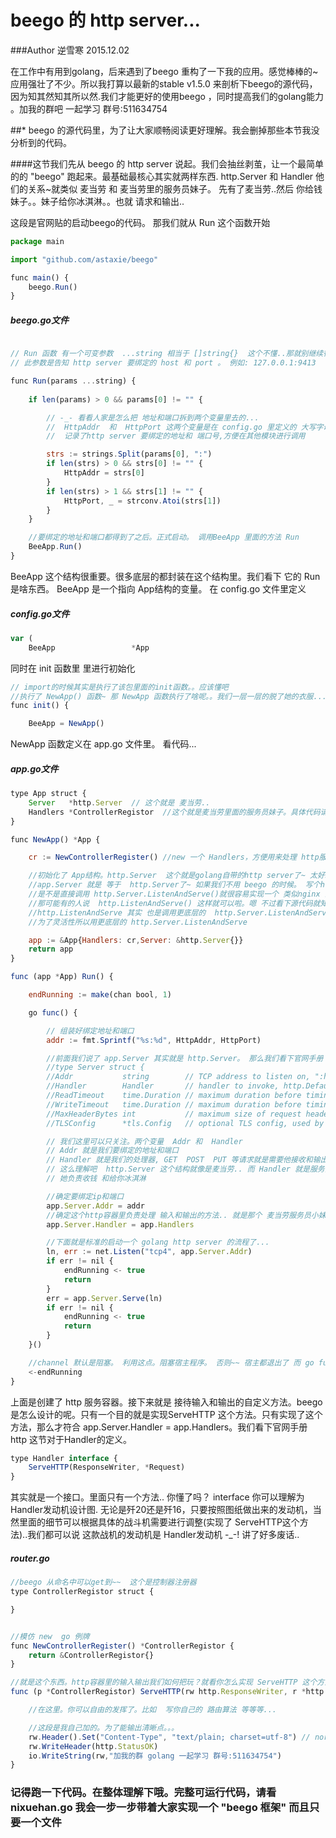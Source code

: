 # beego 的 http server...

###Author 逆雪寒 2015.12.02

在工作中有用到golang，后来遇到了beego 重构了一下我的应用。感觉棒棒的~ 应用强壮了不少。所以我打算以最新的stable v1.5.0 来剖析下beego的源代码，因为知其然知其所以然.我们才能更好的使用beego ，同时提高我们的golang能力 。加我的群吧 一起学习 群号:511634754  



##* beego 的源代码里，为了让大家顺畅阅读更好理解。我会删掉那些本节我没分析到的代码。

####这节我们先从 beego 的 http server 说起。我们会抽丝剥茧，让一个最简单的的 "beego" 跑起来。最基础最核心其实就两样东西.  http.Server  和  Handler   他们的关系~就类似 麦当劳 和 麦当劳里的服务员妹子。 先有了麦当劳..然后 你给钱妹子。。妹子给你冰淇淋。。也就  请求和输出..

这段是官网贴的启动beego的代码。 那我们就从 Run 这个函数开始

```javascript
package main

import "github.com/astaxie/beego"

func main() {
    beego.Run()
}
```

##### beego.go文件

```javascript

// Run 函数 有一个可变参数  ...string 相当于 []string{}  这个不懂..那就别继续往下看了~先复习golang基础
// 此参数是告知 http server 要绑定的 host 和 port 。 例如: 127.0.0.1:9413

func Run(params ...string) {
	
	if len(params) > 0 && params[0] != "" {

		// -_- 看看人家是怎么把 地址和端口拆到两个变量里去的...
		//  HttpAddr  和  HttpPort 这两个变量是在 config.go 里定义的 大写字母开头哦~ 是全局变量
		//  记录了http server 要绑定的地址和 端口号,方便在其他模块进行调用

		strs := strings.Split(params[0], ":")
		if len(strs) > 0 && strs[0] != "" {
			HttpAddr = strs[0]
		}
		if len(strs) > 1 && strs[1] != "" {
			HttpPort, _ = strconv.Atoi(strs[1])
		}
	}

	//要绑定的地址和端口都得到了之后。正式启动。 调用BeeApp 里面的方法 Run 
	BeeApp.Run()
}
```

BeeApp 这个结构很重要。很多底层的都封装在这个结构里。我们看下 它的 Run 是啥东西。 BeeApp 是一个指向 App结构的变量。 在 config.go 文件里定义

##### config.go文件
```javascript
var (
	BeeApp                 *App
```

同时在 init 函数里 里进行初始化

```javascript
// import的时候其实是执行了该包里面的init函数。。应该懂吧
//执行了 NewApp() 函数~ 那 NewApp 函数执行了啥呢。。我们一层一层的脱了她的衣服....接着看
func init() {

	BeeApp = NewApp()
```

NewApp 函数定义在 app.go 文件里。 看代码...

##### app.go文件
```javascript
type App struct {
	Server   *http.Server  // 这个就是 麦当劳..
	Handlers *ControllerRegistor  //这个就是麦当劳里面的服务员妹子。具体代码请看后面
}

func NewApp() *App {

	cr := NewControllerRegister() //new 一个 Handlers，方便用来处理 http服务 的输入和输出

	//初始化了 App结构。http.Server  这个就是golang自带的http server了~ 太好理解了。这样
	//app.Server 就是 等于  http.Server了~ 如果我们不用 beego 的时候。 写个http server 
	//是不是直接调用 http.Server.ListenAndServe()就很容易实现一个 类似nginx 的基础http 服务器 
	//那可能有的人说  http.ListenAndServe() 这样就可以啦。嗯 不过看下源代码就知道  
	//http.ListenAndServe 其实 也是调用更底层的  http.Server.ListenAndServe 。 beego 
	//为了灵活性所以用更底层的 http.Server.ListenAndServe

	app := &App{Handlers: cr,Server: &http.Server{}}
	return app
}

func (app *App) Run() {

	endRunning := make(chan bool, 1)

	go func() {

		// 组装好绑定地址和端口
		addr := fmt.Sprintf("%s:%d", HttpAddr, HttpPort)

		//前面我们说了 app.Server 其实就是 http.Server。 那么我们看下官网手册 http.Server 这个结构里有啥
		//type Server struct {
   	 	//Addr           string        // TCP address to listen on, ":http" if empty
    	//Handler        Handler       // handler to invoke, http.DefaultServeMux if nil
    	//ReadTimeout    time.Duration // maximum duration before timing out read of the request
    	//WriteTimeout   time.Duration // maximum duration before timing out write of the response
    	//MaxHeaderBytes int           // maximum size of request headers, DefaultMaxHeaderBytes if 0
    	//TLSConfig      *tls.Config   // optional TLS config, used by ListenAndServeTLS

 		// 我们这里可以只关注。两个变量  Addr 和  Handler
 		// Addr 就是我们要绑定的地址和端口
 		// Handler 就是我们的处理器, GET  POST  PUT 等请求就是需要他接收和输出.. 
 		// 这么理解吧  http.Server 这个结构就像是麦当劳.. 而 Handler 就是服务员小妹妹，
 		// 她负责收钱 和给你冰淇淋

 		//确定要绑定ip和端口
		app.Server.Addr = addr
		//确定这个http容器里负责处理 输入和输出的方法.. 就是那个 麦当劳服务员小妹妹,你给她钱。她给你...
		app.Server.Handler = app.Handlers

		//下面就是标准的启动一个 golang http server 的流程了...
		ln, err := net.Listen("tcp4", app.Server.Addr)
		if err != nil {
			endRunning <- true
			return
		}
		err = app.Server.Serve(ln)
		if err != nil {
			endRunning <- true
			return
		}
	}()

	//channel 默认是阻塞。 利用这点。阻塞宿主程序。 否则~~ 宿主都退出了 而 go func 里面的程序~自然也就不存在了
	<-endRunning
}
```


上面是创建了 http 服务容器。接下来就是 接待输入和输出的自定义方法。beego是怎么设计的呢。只有一个目的就是实现ServeHTTP 这个方法。只有实现了这个方法，那么才符合 app.Server.Handler = app.Handlers。我们看下官网手册 http 这节对于Handler的定义。

```javascript
type Handler interface {
    ServeHTTP(ResponseWriter, *Request)
}
```

其实就是一个接口。里面只有一个方法.. 你懂了吗？ interface 你可以理解为Handler发动机设计图. 无论是歼20还是歼16，只要按照图纸做出来的发动机，当然里面的细节可以根据具体的战斗机需要进行调整(实现了 ServeHTTP这个方法)..我们都可以说 这款战机的发动机是 Handler发动机 -_-! 讲了好多废话..



##### router.go 
```javascript
//beego 从命名中可以get到~~  这个是控制器注册器
type ControllerRegistor struct {

}


//模仿 new  go 例牌
func NewControllerRegister() *ControllerRegistor {
	return &ControllerRegistor{}
}

//就是这个东西。http容器里的输入输出我们如何把玩？就看你怎么实现 ServeHTTP 这个方法了。
func (p *ControllerRegistor) ServeHTTP(rw http.ResponseWriter, r *http.Request) {

	//在这里。你可以自由的发挥了。比如  写你自己的 路由算法 等等等...

	//这段是我自己加的。为了能输出清晰点。。。
	rw.Header().Set("Content-Type", "text/plain; charset=utf-8") // normal header
    rw.WriteHeader(http.StatusOK)
    io.WriteString(rw,"加我的群 golang 一起学习 群号:511634754")
}
```

###  记得跑一下代码。在整体理解下哦。完整可运行代码，请看 nixuehan.go   我会一步一步带着大家实现一个 "beego 框架" 而且只要一个文件 



